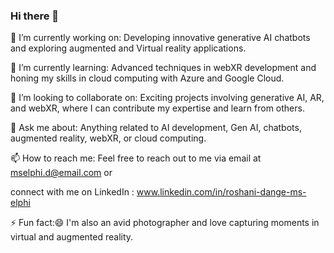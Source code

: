 ### Hi there 👋


🔭 I’m currently working on: Developing innovative generative AI chatbots and exploring augmented and Virtual reality applications.

🌱 I’m currently learning: Advanced techniques in webXR development and honing my skills in cloud computing with Azure and Google Cloud.

👯 I’m looking to collaborate on: Exciting projects involving generative AI, AR, and webXR, where I can contribute my expertise and learn from others.

💬 Ask me about: Anything related to AI development, Gen AI, chatbots, augmented reality, webXR, or cloud computing.

📫 How to reach me: 
Feel free to reach out to me via email at mselphi.d@email.com or 

connect with me on LinkedIn : www.linkedin.com/in/roshani-dange-ms-elphi

⚡ Fun fact:😄  I'm also an avid photographer and love capturing moments in virtual and augmented reality.

